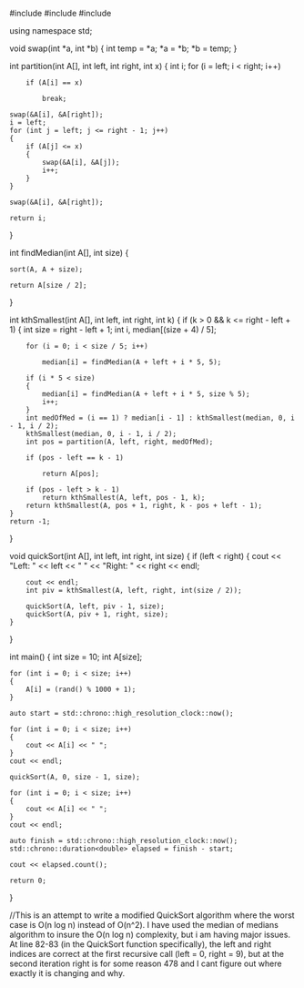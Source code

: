 #include <iostream>
#include <chrono>
#include <algorithm>

using namespace std;

void swap(int *a, int *b)
{
    int temp = *a;
    *a = *b;
    *b = temp;
}

int partition(int A[], int left, int right, int x)
{
    int i;
    for (i = left; i < right; i++)

        if (A[i] == x)

            break;

    swap(&A[i], &A[right]);
    i = left;
    for (int j = left; j <= right - 1; j++)
    {
        if (A[j] <= x)
        {
            swap(&A[i], &A[j]);
            i++;
        }
    }

    swap(&A[i], &A[right]);

    return i;
}

int findMedian(int A[], int size)
{

    sort(A, A + size);

    return A[size / 2];
}

int kthSmallest(int A[], int left, int right, int k)
{
    if (k > 0 && k <= right - left + 1)
    {
        int size = right - left + 1;
        int i, median[(size + 4) / 5];

        for (i = 0; i < size / 5; i++)

            median[i] = findMedian(A + left + i * 5, 5);

        if (i * 5 < size)
        {
            median[i] = findMedian(A + left + i * 5, size % 5);
            i++;
        }
        int medOfMed = (i == 1) ? median[i - 1] : kthSmallest(median, 0, i - 1, i / 2);
        kthSmallest(median, 0, i - 1, i / 2);
        int pos = partition(A, left, right, medOfMed);

        if (pos - left == k - 1)

            return A[pos];

        if (pos - left > k - 1)
            return kthSmallest(A, left, pos - 1, k);
        return kthSmallest(A, pos + 1, right, k - pos + left - 1);
    }
    return -1;
}

void quickSort(int A[], int left, int right, int size)
{
    if (left < right)
    {
        cout << "Left: " << left << "  "
             << "Right: " << right << endl;

        cout << endl;
        int piv = kthSmallest(A, left, right, int(size / 2));

        quickSort(A, left, piv - 1, size);
        quickSort(A, piv + 1, right, size);
    }
}

int main()
{
    int size = 10;
    int A[size];

    for (int i = 0; i < size; i++)
    {
        A[i] = (rand() % 1000 + 1);
    }

    auto start = std::chrono::high_resolution_clock::now();

    for (int i = 0; i < size; i++)
    {
        cout << A[i] << " ";
    }
    cout << endl;

    quickSort(A, 0, size - 1, size);

    for (int i = 0; i < size; i++)
    {
        cout << A[i] << " ";
    }
    cout << endl;

    auto finish = std::chrono::high_resolution_clock::now();
    std::chrono::duration<double> elapsed = finish - start;

    cout << elapsed.count();

    return 0;
}
















//This is an attempt to write a modified QuickSort algorithm where the worst case is O(n log n) instead of O(n^2). I have used the median of medians algorithm to insure the O(n log n) complexity, but i am having major issues. At line 82-83 (in the QuickSort function specifically), the left and right indices are correct at the first recursive call (left = 0, right = 9), but at the second iteration right is for some reason 478 and I cant figure out where exactly it is changing and why. 
